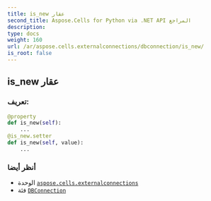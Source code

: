 ```yaml
---
title: is_new عقار
second_title: Aspose.Cells for Python via .NET API المراجع
description:
type: docs
weight: 160
url: /ar/aspose.cells.externalconnections/dbconnection/is_new/
is_root: false
---
```

##  is_new عقار
###  تعريف:
```python
@property
def is_new(self):
    ...
@is_new.setter
def is_new(self, value):
    ...
```

###  أنظر أيضا
* الوحدة [`aspose.cells.externalconnections`](../../)
* فئة [`DBConnection`](/cells/python-net/ar/aspose.cells.externalconnections/dbconnection)
